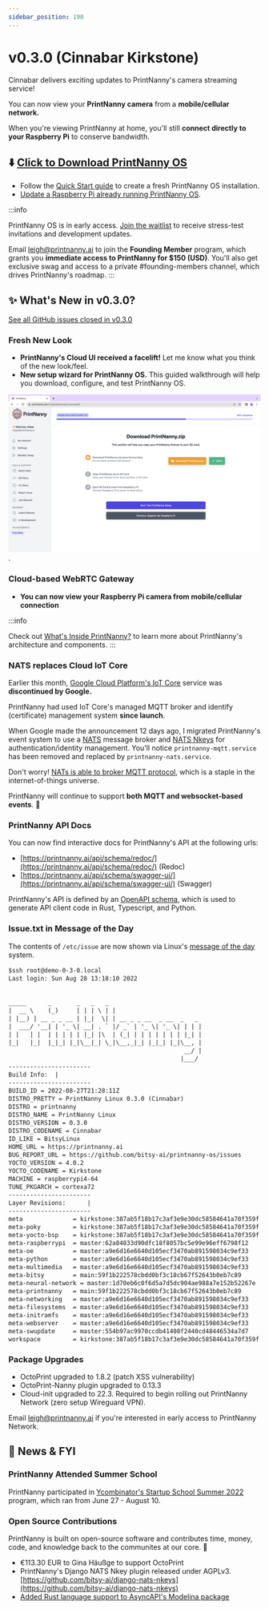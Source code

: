 ```yaml
---
sidebar_position: 198
---
```


# v0.3.0 (Cinnabar Kirkstone)

Cinnabar delivers exciting updates to PrintNanny's camera streaming service!

You can now view your **PrintNanny camera** from a **mobile/cellular network.**

When you're viewing PrintNanny at home, you'll still **connect directly to your Raspberry Pi** to conserve bandwidth.

## ⬇️ [Click to Download PrintNanny OS](https://github.com/bitsy-ai/printnanny-os/releases/tag/0.3.0)

* Follow the [Quick Start guide](https://docs.printnanny.ai/docs/category/quick-start/) to create a fresh PrintNanny OS installation.
* [Update a Raspberry Pi already running PrintNanny OS](https://docs.printnanny.ai/docs/update-printnanny-os/).

:::info

PrintNanny OS is in early access. [Join the waitlist](https://printnanny.ai/) to receive stress-test invitations and development updates.

Email leigh@printnanny.ai to join the **Founding Member** program, which grants you **immediate access to PrintNanny for $150 (USD)**. You'll also get exclusive swag and access to a private #founding-members channel, which drives PrintNanny's roadmap.
:::


## ✨ What's New in v0.3.0?

[See all GitHub issues closed in v0.3.0](https://github.com/bitsy-ai/printnanny-os/issues?q=is%3Aclosed+milestone%3A0.3.0)

### Fresh New Look

* **PrintNanny's Cloud UI received a facelift!** Let me know what you think of the new look/feel.
* **New setup wizard for PrintNanny OS.** This guided walkthrough will help you download, configure, and test PrintNanny OS. 

![PrintNanny OS now provides a setup wizard for easy installation](./img/wizard-steps.png).

### Cloud-based WebRTC Gateway

* **You can now view your Raspberry Pi camera from mobile/cellular connection**

:::info

Check out [What's Inside PrintNanny?](/docs/whats) to learn more about PrintNanny's architecture and components.
:::

### NATS replaces Cloud IoT Core

Earlier this month, [Google Cloud Platform's IoT Core](https://cloud.google.com/iot/docs/release-notes) service was **discontinued by Google.**

PrintNanny had used IoT Core's managed MQTT broker and identify (certificate) management system **since launch**.

When Google made the announcement 12 days ago, I migrated PrintNanny's event system to use a [NATS](https://nats.io/) message broker and [NATS Nkeys](https://docs.nats.io/running-a-nats-service/configuration/securing_nats/auth_intro/nkey_auth) for authentication/identity management. You'll notice `printnanny-mqtt.service` has been removed and replaced by `printnanny-nats.service`.

Don't worry! [NATs is able to broker MQTT protocol](https://docs.nats.io/running-a-nats-service/configuration/mqtt), which is a staple in the internet-of-things universe. 

PrintNanny will continue to support **both MQTT and websocket-based events**. 🙌

### PrintNanny API Docs

You can now find interactive docs for PrintNanny's API at the following urls:

* [https://printnanny.ai/api/schema/redoc/](https://printnanny.ai/api/schema/redoc/) (Redoc)
* [https://printnanny.ai/api/schema/swagger-ui/](https://printnanny.ai/api/schema/swagger-ui/) (Swagger)

PrintNanny's API is defined by an [OpenAPI schema](https://openapi-generator.tech/), which is used to generate API client code in Rust, Typescript, and Python. 

### Issue.txt in Message of the Day

The contents of `/etc/issue` are now shown via Linux's [message of the day](https://en.wikipedia.org/wiki/Message_of_the_day) system.

```
$ssh root@demo-0-3-0.local
Last login: Sun Aug 28 13:18:10 2022


_____      _       _   _   _
|  __ \    (_)     | | | \ | |
| |__) | __ _ _ __ | |_|  \| | __ _ _ __  _ __  _   _
|  ___/ '__| | '_ \| __| . ` |/ _` | '_ \| '_ \| | | |
| |   | |  | | | | | |_| |\  | (_| | | | | | | | |_| |
|_|   |_|  |_|_| |_|\__|_| \_|\__,_|_| |_|_| |_|\__, |
                                                 __/ |
                                                |___/
-----------------------
Build Info:  |
-----------------------
BUILD_ID = 2022-08-27T21:28:11Z
DISTRO_PRETTY = PrintNanny Linux 0.3.0 (Cinnabar)
DISTRO = printnanny
DISTRO_NAME = PrintNanny Linux
DISTRO_VERSION = 0.3.0
DISTRO_CODENAME = Cinnabar
ID_LIKE = BitsyLinux
HOME_URL = https://printnanny.ai
BUG_REPORT_URL = https://github.com/bitsy-ai/printnanny-os/issues
YOCTO_VERSION = 4.0.2
YOCTO_CODENAME = Kirkstone
MACHINE = raspberrypi4-64
TUNE_PKGARCH = cortexa72
-----------------------
Layer Revisions:      |
-----------------------
meta              = kirkstone:387ab5f18b17c3af3e9e30dc58584641a70f359f
meta-poky         = kirkstone:387ab5f18b17c3af3e9e30dc58584641a70f359f
meta-yocto-bsp    = kirkstone:387ab5f18b17c3af3e9e30dc58584641a70f359f
meta-raspberrypi  = master:62a84833d90dfc18f8057bc5e99e96eff6798f12
meta-oe           = master:a9e6d16e6640d105ecf3470ab891598034c9ef33
meta-python       = master:a9e6d16e6640d105ecf3470ab891598034c9ef33
meta-multimedia   = master:a9e6d16e6640d105ecf3470ab891598034c9ef33
meta-bitsy        = main:59f1b222578cbdd0bf3c18cb67f52643b0eb7c89
meta-neural-network = master:1d70eb6c0f6d5a7d5dc904ae988a7e152b52267e
meta-printnanny   = main:59f1b222578cbdd0bf3c18cb67f52643b0eb7c89
meta-networking   = master:a9e6d16e6640d105ecf3470ab891598034c9ef33
meta-filesystems  = master:a9e6d16e6640d105ecf3470ab891598034c9ef33
meta-initramfs    = master:a9e6d16e6640d105ecf3470ab891598034c9ef33
meta-webserver    = master:a9e6d16e6640d105ecf3470ab891598034c9ef33
meta-swupdate     = master:554b97ac9970ccdb41408f2440cd48446534a7d7
workspace         = kirkstone:387ab5f18b17c3af3e9e30dc58584641a70f359f
```

### Package Upgrades

* OctoPrint upgraded to 1.8.2 (patch XSS vulnerability)
* OctoPrint-Nanny plugin upgraded to 0.13.3
* Cloud-init upgraded to 22.3. Required to begin rolling out PrintNanny Network (zero setup Wireguard VPN). 

Email leigh@printnanny.ai if you're interested in early access to PrintNanny Network.

## 📣 News & FYI

### PrintNanny Attended Summer School

PrintNanny participated in [Ycombinator's Startup School Summer 2022](https://www.startupschool.org/) program, which ran from June 27 - August 10.

### Open Source Contributions

PrintNanny is built on open-source software and contributes time, money, code, and knowledge back to the communites at our core. 💜

* €113.30 EUR to Gina Häußge to support OctoPrint
* PrintNanny's Django NATS Nkey plugin released under AGPLv3. [https://github.com/bitsy-ai/django-nats-nkeys](https://github.com/bitsy-ai/django-nats-nkeys)
* [Added Rust language support to AsyncAPI's Modelina package](https://twitter.com/JonasLagoni/status/1556044337405988865)





